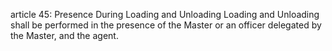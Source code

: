 article 45: Presence During Loading and Unloading
Loading and Unloading shall be performed in the presence of the Master or an officer delegated by the Master, and the agent. 
<ul>
</ul>